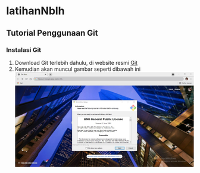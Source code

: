 # latihanNblh
## Tutorial Penggunaan Git

### Instalasi Git
1. Download Git terlebih dahulu, di website resmi [Git](https://git-scm.com/download)
2. Kemudian akan muncul gambar seperti dibawah ini
![Gambar1](ss/SS1.jpg)
